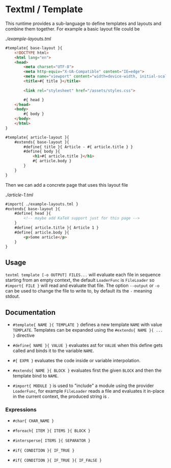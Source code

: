 # Textml / Template

This runtime provides a sub-language to define templates and layouts and combine them together. For example a basic layout file could be

_./example-layouts.tml_

```html
#template{ base-layout }{
    <!DOCTYPE html>
    <html lang="en">
    <head>
        <meta charset="UTF-8">
        <meta http-equiv="X-UA-Compatible" content="IE=edge">
        <meta name="viewport" content="width=device-width, initial-scale=1.0">
        <title>#{ title }</title>
        
        <link rel="stylesheet" href="/assets/styles.css">

        #{ head }
    </head>
    <body>
        #{ body }
    </body>
    </html>
}

#template{ article-layout }{
    #extends{ base-layout }{
        #define{ title }{ Article - #{ article.title } }
        #define{ body }{
            <h1>#{ article.title }</h1>
            #{ article.body }
        }
    }
}
```

Then we can add a concrete page that uses this layout file

_./article-1.tml_

```html
#import{ ./example-layouts.tml }
#extends{ base-layout }{
    #define{ head }{
        <!-- maybe add KaTeX support just for this page -->
    }
    #define{ article.title }{ Article 1 }
    #define{ article.body }{
        <p>Some article</p>
    }
}

```

## Usage

`textml template [-o OUTPUT] FILES...` will evaluate each file in sequence starting from an empty context, the default `LoaderFunc` is `FileLoader` so `#import{ FILE }` will read and evaluate that file. The option `--output` or `-o` can be used to change the file to write to, by default its the `-` meaning stdout.

## Documentation

- `#template{ NAME }{ TEMPLATE }` defines a new template `NAME` with value `TEMPLATE`. Templates can be expanded using the `#extends{ NAME }{ ... }` directive

- `#define{ NAME }{ VALUE }` evaluates ast for `VALUE` when this define gets called and binds it to the variable `NAME`.

- `#{ EXPR }` evaluates the code inside or variable interpolation.

- `#extends{ NAME }{ BLOCK }` evaluates first the given `BLOCK` and then the template bind to `NAME`.

- `#import{ MODULE }` is used to "include" a module using the provider `LoaderFunc`, for example `FileLoader` reads a file and evaluates it in-place in the current context, the produced string is .

### Expressions

- `#char{ CHAR_NAME }`

- `#foreach{ ITEM }{ ITEMS }{ BLOCK }`

- `#intersperse{ ITEMS }{ SEPARATOR }`

- `#if{ CONDITION }{ IF_TRUE }`

- `#if{ CONDITION }{ IF_TRUE }{ IF_FALSE }`





